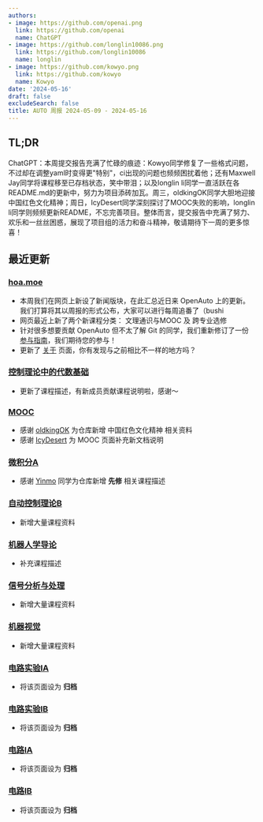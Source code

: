 ```yaml
---
authors:
- image: https://github.com/openai.png
  link: https://github.com/openai
  name: ChatGPT
- image: https://github.com/longlin10086.png
  link: https://github.com/longlin10086
  name: longlin
- image: https://github.com/kowyo.png
  link: https://github.com/kowyo
  name: Kowyo
date: '2024-05-16'
draft: false
excludeSearch: false
title: AUTO 周报 2024-05-09 - 2024-05-16
---
```


## TL;DR

ChatGPT：本周提交报告充满了忙碌的痕迹：Kowyo同学修复了一些格式问题，不过却在调整yaml时变得更"特别"，ci出现的问题也频频困扰着他；还有Maxwell Jay同学将课程移至已存档状态，笑中带泪；以及longlin li同学一直活跃在各README.md的更新中，努力为项目添砖加瓦。周三，oldkingOK同学大胆地迎接中国红色文化精神；周日，IcyDesert同学深刻探讨了MOOC失败的影响，longlin li同学则频频更新README，不忘完善项目。整体而言，提交报告中充满了努力、欢乐和一丝丝困惑，展现了项目组的活力和奋斗精神，敬请期待下一周的更多惊喜！


## 最近更新

### [hoa.moe](https://github.com/HITSZ-OpenAuto/hoa.moe)

- 本周我们在网页上新设了新闻版块，在此汇总近日来 OpenAuto 上的更新。我们打算将其以周报的形式公布，大家可以进行每周追番了（bushi
- 网页最近上新了两个新课程分类： 文理通识与MOOC 及 跨专业选修 
- 针对很多想要贡献 OpenAuto 但不太了解 Git 的同学，我们重新修订了一份 [参与指南](http://hoa.moe/blog/writing-rules/)，我们期待您的参与！
- 更新了 [关于](https://hoa.moe/about/) 页面，你有发现与之前相比不一样的地方吗？


### [控制理论中的代数基础](https://github.com/HITSZ-OpenAuto/AUTO2006)

- 更新了课程描述，有新成员贡献课程说明啦，感谢～

### [MOOC](https://github.com/HITSZ-OpenAuto/MOOC)

- 感谢 [oldkingOK](https://github.com/oldkingOK) 为仓库新增 中国红色文化精神 相关资料
- 感谢 [IcyDesert](https://github.com/IcyDesert) 为 MOOC 页面补充新文档说明

### [微积分A](https://github.com/HITSZ-OpenAuto/MATH1015A)

- 感谢 [Yinmo](https://github.com/YinMo19) 同学为仓库新增 **先修** 相关课程描述

### [自动控制理论B](https://github.com/HITSZ-OpenAuto/AUTO3001B)

- 新增大量课程资料

### [机器人学导论](https://github.com/HITSZ-OpenAuto/AUTO3005)

- 补充课程描述

### [信号分析与处理](https://github.com/HITSZ-OpenAuto/AUTO2005)

- 新增大量课程资料

### [机器视觉](https://github.com/HITSZ-OpenAuto/AUTO3006)

- 新增大量课程资料

### [电路实验IA](https://github.com/HITSZ-OpenAuto/EE1012A)

- 将该页面设为 **归档**

### [电路实验IB](https://github.com/HITSZ-OpenAuto/EE1012B)

- 将该页面设为 **归档**

### [电路IA](https://github.com/HITSZ-OpenAuto/EE1011A)

- 将该页面设为 **归档**

### [电路IB](https://github.com/HITSZ-OpenAuto/EE1011B)

- 将该页面设为 **归档**


